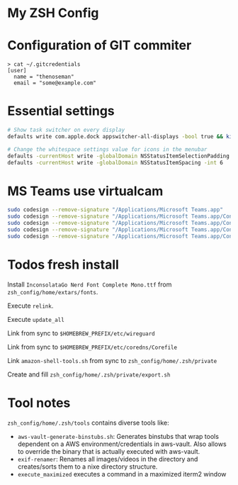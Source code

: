 # My ZSH Config

# Configuration of GIT commiter
```
> cat ~/.gitcredentials
[user]
  name = "thenoseman"
  email = "some@example.com"
```



# Essential settings

```bash
# Show task switcher on every display
defaults write com.apple.dock appswitcher-all-displays -bool true && killall Dock

# Change the whitespace settings value for icons in the menubar
defaults -currentHost write -globalDomain NSStatusItemSelectionPadding -int 6
defaults -currentHost write -globalDomain NSStatusItemSpacing -int 6
```



# MS Teams use virtualcam

```bash
sudo codesign --remove-signature "/Applications/Microsoft Teams.app"
sudo codesign --remove-signature "/Applications/Microsoft Teams.app/Contents/Frameworks/Microsoft Teams Helper.app"
sudo codesign --remove-signature "/Applications/Microsoft Teams.app/Contents/Frameworks/Microsoft Teams Helper (GPU).app"
sudo codesign --remove-signature "/Applications/Microsoft Teams.app/Contents/Frameworks/Microsoft Teams Helper (Renderer).app"
sudo codesign --remove-signature "/Applications/Microsoft Teams.app/Contents/Frameworks/Microsoft Teams Helper (Plugin).app"
```

# Todos fresh install
Install `InconsolataGo Nerd Font Complete Mono.ttf` from `zsh_config/home/extars/fonts`.

Execute `relink`.

Execute `update_all`

Link from sync to `$HOMEBREW_PREFIX/etc/wireguard`

Link from sync to `$HOMEBREW_PREFIX/etc/coredns/Corefile`

Link `amazon-shell-tools.sh` from sync to `zsh_config/home/.zsh/private`

Create and fill `zsh_config/home/.zsh/private/export.sh`



# Tool notes

`zsh_config/home/.zsh/tools` contains diverse tools like:

- `aws-vault-generate-binstubs.sh`: Generates binstubs that wrap tools dependent on a AWS environment/credentials in aws-vault. Also allows to override the binary that is actually executed with aws-vault.
- `exif-renamer`: Renames all images/videos in the directory and creates/sorts them to a nixe directory structure.
- `execute_maximized` executes a command in a maximized iterm2 window
